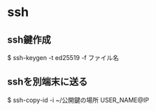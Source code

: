 # ssh
## ssh鍵作成
$ ssh-keygen -t ed25519 -f ファイル名

## sshを別端末に送る
$ ssh-copy-id -i ~/公開鍵の場所 USER_NAME@IP
